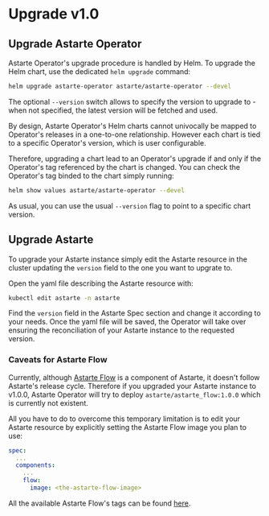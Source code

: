 # Upgrade v1.0

## Upgrade Astarte Operator

Astarte Operator's upgrade procedure is handled by Helm. To upgrade the Helm chart, use the
dedicated `helm upgrade` command:

```bash
helm upgrade astarte-operator astarte/astarte-operator --devel
```

The optional `--version` switch allows to specify the version to upgrade to - when not specified,
the latest version will be fetched and used.

By design, Astarte Operator's Helm charts cannot univocally be mapped to Operator's releases in a
one-to-one relationship. However each chart is tied to a specific Operator's version, which is user
configurable.

Therefore, upgrading a chart lead to an Operator's upgrade if and only if the Operator's tag
referenced by the chart is changed. You can check the Operator's tag binded to the chart simply
running:

```bash
helm show values astarte/astarte-operator --devel
```

As usual, you can use the usual `--version` flag to point to a specific chart version.

## Upgrade Astarte

To upgrade your Astarte instance simply edit the Astarte resource in the cluster updating the
`version` field to the one you want to upgrate to.

Open the yaml file describing the Astarte resource with:
```bash
kubectl edit astarte -n astarte
```

Find the `version` field in the Astarte Spec section and change it according to your needs. Once the
yaml file will be saved, the Operator will take over ensuring the reconciliation of your Astarte
instance to the requested version.

### Caveats for Astarte Flow

Currently, although [Astarte Flow](https://docs.astarte-platform.org/flow/) is a component of
Astarte, it doesn't follow Astarte's release cycle. Therefore if you upgraded your Astarte instance
to v1.0.0, Astarte Operator will try to deploy `astarte/astarte_flow:1.0.0` which is currently not
existent.

All you have to do to overcome this temporary limitation is to edit your Astarte resource by
explicitly setting the Astarte Flow image you plan to use:
```yaml
spec:
  ...
  components:
    ...
    flow:
      image: <the-astarte-flow-image>
```

All the available Astarte Flow's tags can be found
[here](https://hub.docker.com/r/astarte/astarte_flow/tags?page=1&ordering=last_updated).
